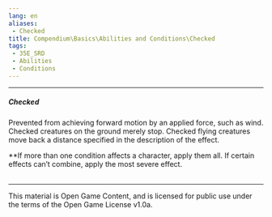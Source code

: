 ```yaml
---
lang: en
aliases:
 - Checked
title: Compendium\Basics\Abilities and Conditions\Checked
tags: 
 - 35E_SRD
 - Abilities
 - Conditions
---
```


---
##### Checked

Prevented from achieving forward motion by an applied force, such as wind. Checked creatures on the ground merely stop. Checked flying creatures move back a distance specified in the description of the effect.


**If more than one condition affects a character, apply them all. If certain effects can’t combine, apply the most severe effect.
<br><br>



---



This material is Open Game Content, and is licensed for public use under the terms of the Open Game License v1.0a.

